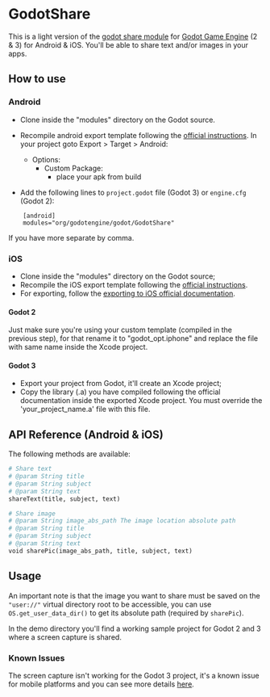 GodotShare 
==========
This is a light version of the [godot share module](https://github.com/Shin-NiL/Godot-Share) for [Godot Game Engine](https://godotengine.org/) (2 & 3) for Android & iOS. You'll be able to share text and/or images in your apps.

How to use
----------

### Android
- Clone inside the "modules" directory on the Godot source.
- Recompile android export template following the [official instructions](http://docs.godotengine.org/en/latest/reference/compiling_for_android.html#compiling-export-templates).
In your project goto Export > Target > Android:
	- Options:
		- Custom Package:
			- place your apk from build
			
- Add the following lines to ```project.godot``` file (Godot 3) or ```engine.cfg``` (Godot 2):

```
	[android]
	modules="org/godotengine/godot/GodotShare"
```

If you have more separate by comma.

### iOS
- Clone inside the "modules" directory on the Godot source;
- Recompile the iOS export template following the [official instructions](http://docs.godotengine.org/en/stable/development/compiling/compiling_for_ios.html).
- For exporting, follow the [exporting to iOS official documentation](http://docs.godotengine.org/en/stable/learning/workflow/export/exporting_for_ios.html). 

#### Godot 2
Just make sure you're using your custom template (compiled in the previous step), for that  rename it to "godot_opt.iphone" and replace the file with same name inside the Xcode project.

#### Godot 3
- Export your project from Godot, it'll create an Xcode project;
- Copy the library (.a) you have compiled following the official documentation inside the exported Xcode project. You must override the 'your_project_name.a' file with this file.

API Reference (Android & iOS)
-------------

The following methods are available:
```python
# Share text
# @param String title
# @param String subject
# @param String text
shareText(title, subject, text)

# Share image
# @param String image_abs_path The image location absolute path
# @param String title
# @param String subject
# @param String text
void sharePic(image_abs_path, title, subject, text)
```

Usage
-------------
An important note is that the image you want to share must be saved on the ```"user://"``` virtual directory root to be accessible, you can use ```OS.get_user_data_dir()``` to get its absolute path (required by ```sharePic```).

In the demo directory you'll find a working sample project for Godot 2 and 3 where a screen capture is shared.

### Known Issues
The screen capture isn't working for the Godot 3 project, it's a known issue for mobile platforms and you can see more details [here](https://github.com/godotengine/godot/issues/16694).

